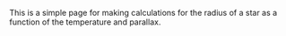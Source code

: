This is a simple page for making calculations for the radius of a star as a function of the temperature and parallax.
